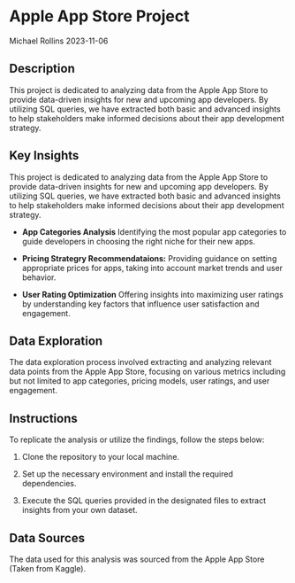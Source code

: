 Apple App Store Project
================
Michael Rollins
2023-11-06

## **Description**

This project is dedicated to analyzing data from the Apple App Store to
provide data-driven insights for new and upcoming app developers. By
utilizing SQL queries, we have extracted both basic and advanced
insights to help stakeholders make informed decisions about their app
development strategy.

## **Key Insights**

This project is dedicated to analyzing data from the Apple App Store to
provide data-driven insights for new and upcoming app developers. By
utilizing SQL queries, we have extracted both basic and advanced
insights to help stakeholders make informed decisions about their app
development strategy.

- **App Categories Analysis** Identifying the most popular app
  categories to guide developers in choosing the right niche for their
  new apps.

- **Pricing Strategry Recommendataions:** Providing guidance on setting
  appropriate prices for apps, taking into account market trends and
  user behavior.

- **User Rating Optimization** Offering insights into maximizing user
  ratings by understanding key factors that influence user satisfaction
  and engagement.

## **Data Exploration**

The data exploration process involved extracting and analyzing relevant
data points from the Apple App Store, focusing on various metrics
including but not limited to app categories, pricing models, user
ratings, and user engagement.

## **Instructions**

To replicate the analysis or utilize the findings, follow the steps
below:

1) Clone the repository to your local machine.

2) Set up the necessary environment and install the required
dependencies.

3) Execute the SQL queries provided in the designated files to extract
insights from your own dataset.

## **Data Sources**

The data used for this analysis was sourced from the Apple App Store
(Taken from Kaggle).
